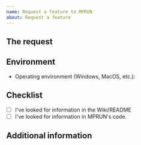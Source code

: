 ```yaml
---
name: Request a feature to MPRUN
about: Request a feature
---
```

<!-- READ THIS FIRST:
  Make sure you are running the latest version of MPRUN before requesting a feature: https://github.com/ktechhydle/mprun_repo/releases
-->

## The request
<!-- 
  Describe the request you are wondering here to communicate to the maintainers.
  Tell us what you are trying to do and why you can't now.
-->


## Environment
<!--
  Provide details about the version you are using, which helps us to find a quicker way to help you.
-->
- Operating environment (Windows, MacOS, etc.): 

## Checklist
<!--
  Put an `x` in the boxes that apply.
  You can also fill these out after creating the support request via the UI.
-->

- [ ] I've looked for information in the Wiki/README
- [ ] I've looked for information in MPRUN's code.

## Additional information

